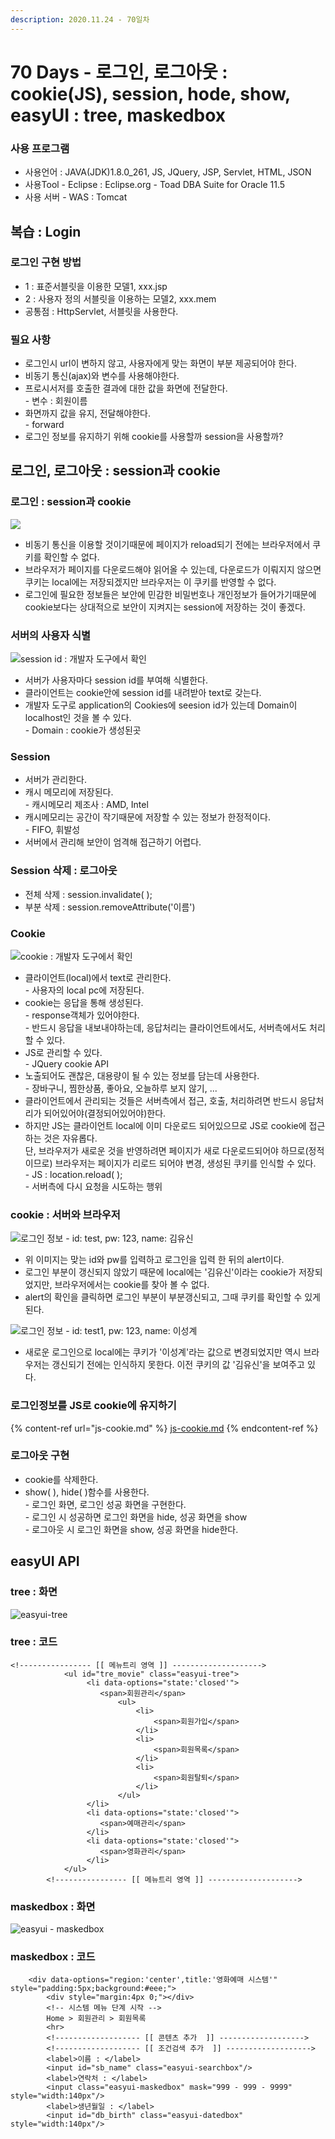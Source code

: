 ```yaml
---
description: 2020.11.24 - 70일차
---
```


# 70 Days - 로그인, 로그아웃 : cookie(JS), session, hode, show, easyUI : tree, maskedbox

### 사용 프로그램

* 사용언어 : JAVA(JDK)1.8.0\_261, JS, JQuery, JSP, Servlet, HTML, JSON
* 사용Tool  - Eclipse : Eclipse.org - Toad DBA Suite for Oracle 11.5
* 사용 서버 - WAS : Tomcat

## 복습 : Login

### 로그인 구현 방법

* 1 : 표준서블릿을 이용한 모델1, xxx.jsp
* 2 : 사용자 정의 서블릿을 이용하는 모델2, xxx.mem
* 공통점 : HttpServlet, 서블릿을 사용한다.

### 필요 사항

* 로그인시 url이 변하지 않고, 사용자에게 맞는 화면이 부분 제공되어야 한다.
* 비동기 통신(ajax)와 변수를 사용해야한다.
* 프로시서저를 호출한 결과에 대한 값을 화면에 전달한다.\
  \- 변수 : 회원이름
* 화면까지 값을 유지, 전달해야한다.\
  \- forward
* 로그인 정보를 유지하기 위해 cookie를 사용할까 session을 사용할까?

## 로그인, 로그아웃 : session과 cookie

### 로그인 : session과 cookie

![](../../../.gitbook/assets/login-session-cookie.png)

* 비동기 통신을 이용할 것이기때문에 페이지가 reload되기 전에는 브라우저에서 쿠키를 확인할 수 없다.
* 브라우저가 페이지를 다운로드해야 읽어올 수 있는데, 다운로드가 이뤄지지 않으면 쿠키는 local에는 저장되겠지만 브라우저는 이 쿠키를 반영할 수 없다.
* 로그인에 필요한 정보들은 보안에 민감한 비밀번호나 개인정보가 들어가기때문에 cookie보다는 상대적으로 보안이 지켜지는 session에 저장하는 것이 좋겠다.

### 서버의 사용자 식별

![session id : 개발자 도구에서 확인](../../../.gitbook/assets/session-id.png)

* 서버가 사용자마다 session id를 부여해 식별한다.
* 클라이언트는 cookie안에 session id를 내려받아 text로 갖는다.
* 개발자 도구로 application의 Cookies에 seesion id가 있는데 Domain이 localhost인 것을 볼 수 있다.\
  \- Domain : cookie가 생성된곳

### Session

* 서버가 관리한다.
* 캐시 메모리에 저장된다.\
  \- 캐시메모리 제조사 : AMD, Intel
* 캐시메모리는 공간이 작기때문에 저장할 수 있는 정보가 한정적이다.\
  \- FIFO, 휘발성 
* 서버에서 관리해 보안이 엄격해 접근하기 어렵다.

### Session 삭제 : 로그아웃

* 전체 삭제 : session.invalidate( );
* 부분 삭제 : session.removeAttribute('이름')

### Cookie

![cookie : 개발자 도구에서 확인](<../../../.gitbook/assets/.png (27).png>)

* 클라이언트(local)에서 text로 관리한다.\
  \- 사용자의 local pc에 저장된다.
* cookie는 응답을 통해 생성된다.\
  \- response객체가 있어야한다.\
  \- 반드시 응답을 내보내야하는데, 응답처리는 클라이언트에서도, 서버측에서도 처리할 수 있다.
* JS로 관리할 수 있다.\
  \- JQuery cookie API
* 노출되어도 괜찮은, 대용량이 될 수 있는 정보를 담는데 사용한다.\
  \- 장바구니, 찜한상품, 좋아요, 오늘하루 보지 않기, ...
* 클라이언트에서 관리되는 것들은 서버측에서 접근, 호출, 처리하려면 반드시 응답처리가 되어있어야(결정되어있어야)한다.
* 하지만 JS는 클라이언트 local에 이미 다운로드 되어있으므로 JS로 cookie에 접근하는 것은 자유롭다.\
  단, 브라우저가 새로운 것을 반영하려면 페이지가 새로 다운로드되어야 하므로(정적이므로) 브라우저는 페이지가 리로드 되어야 변경, 생성된 쿠키를 인식할 수 있다.\
  \- JS : location.reload( );\
  \- 서버측에 다시 요청을 시도하는 행위

### cookie : 서버와 브라우저

![로그인 정보 - id: test, pw: 123, name: 김유신](../../../.gitbook/assets/reload-.png)

* 위 이미지는 맞는 id와 pw를 입력하고 로그인을 입력 한 뒤의 alert이다.
* 로그인 부분이 갱신되지 않았기 때문에 local에는 '김유신'이라는 cookie가 저장되었지만, 브라우저에서는 cookie를 찾아 볼 수 없다.
* alert의 확인을 클릭하면 로그인 부분이 부분갱신되고, 그때 쿠키를 확인할 수 있게 된다.

![로그인 정보 - id: test1, pw: 123, name: 이성계](<../../../.gitbook/assets/.png (28).png>)

* 새로운 로그인으로 local에는 쿠키가 '이성계'라는 값으로 변경되었지만 역시 브라우저는 갱신되기 전에는 인식하지 못한다. 이전 쿠키의 값 '김유신'을 보여주고 있다.

### 로그인정보를 JS로 cookie에 유지하기

{% content-ref url="js-cookie.md" %}
[js-cookie.md](js-cookie.md)
{% endcontent-ref %}

### 로그아웃 구현

* cookie를 삭제한다.
* show( ), hide( )함수를 사용한다.\
  \- 로그인 화면, 로그인 성공 화면을 구현한다.\
  \- 로그인 시 성공하면 로그인 화면을 hide, 성공 화면을 show\
  \- 로그아웃 시 로그인 화면을 show, 성공 화면을 hide한다.

## easyUI API

### tree : 화면

![easyui-tree](../../../.gitbook/assets/tree.png)

### tree : 코드

```markup
<!---------------- [[ 메뉴트리 영역 ]] -------------------->
			<ul id="tre_movie" class="easyui-tree">
				 <li data-options="state:'closed'">
                 	<span>회원관리</span>
                 		<ul>
                            <li>
                                <span>회원가입</span>
                            </li>
                            <li>
                                <span>회원목록</span>
                            </li>
                            <li>
                                <span>회원탈퇴</span>
                            </li>
                        </ul>
                 </li>
				 <li data-options="state:'closed'">
                 	<span>예매관리</span>
                 </li>
				 <li data-options="state:'closed'">
                 	<span>영화관리</span>
                 </li>
			</ul>
		<!---------------- [[ 메뉴트리 영역 ]] -------------------->
```

### maskedbox : 화면

![easyui - maskedbox](../../../.gitbook/assets/maskbox.png)

### maskedbox : 코드

```markup
    <div data-options="region:'center',title:'영화예매 시스템'" style="padding:5px;background:#eee;">
    	<div style="margin:4px 0;"></div>
    	<!-- 시스템 메뉴 단계 시작 -->
		Home > 회원관리 > 회원목록
		<hr>
		<!------------------- [[ 콘텐츠 추가  ]] ------------------->
		<!------------------- [[ 조건검색 추가  ]] ------------------->
		<label>이름 : </label>
		<input id="sb_name" class="easyui-searchbox"/>
		<label>연락처 : </label>
		<input class="easyui-maskedbox" mask="999 - 999 - 9999" style="width:140px"/>
		<label>생년월일 : </label>
		<input id="db_birth" class="easyui-datedbox" style="width:140px"/>	
```

###

###
